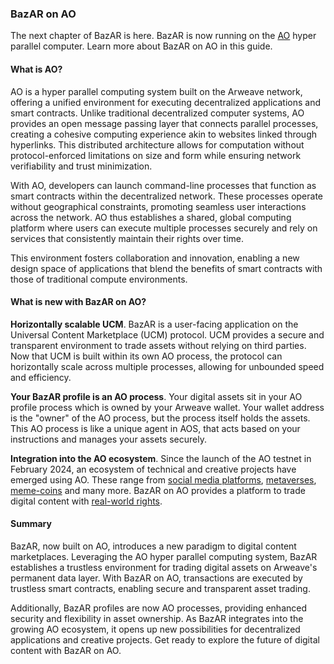 ### BazAR on AO

The next chapter of BazAR is here. BazAR is now running on the [AO](https://ao.arweave.net/#/) hyper parallel computer. Learn more about BazAR on AO in this guide.

#### What is AO?

AO is a hyper parallel computing system built on the Arweave network, offering a unified environment for executing decentralized applications and smart contracts. Unlike traditional decentralized computer systems, AO provides an open message passing layer that connects parallel processes, creating a cohesive computing experience akin to websites linked through hyperlinks. This distributed architecture allows for computation without protocol-enforced limitations on size and form while ensuring network verifiability and trust minimization.

With AO, developers can launch command-line processes that function as smart contracts within the decentralized network. These processes operate without geographical constraints, promoting seamless user interactions across the network. AO thus establishes a shared, global computing platform where users can execute multiple processes securely and rely on services that consistently maintain their rights over time.

This environment fosters collaboration and innovation, enabling a new design space of applications that blend the benefits of smart contracts with those of traditional compute environments.

#### What is new with BazAR on AO?

**Horizontally scalable UCM**. BazAR is a user-facing application on the Universal Content Marketplace (UCM) protocol. UCM provides a secure and transparent environment to trade assets without relying on third parties. Now that UCM is built within its own AO process, the protocol can horizontally scale across multiple processes, allowing for unbounded speed and efficiency.

**Your BazAR profile is an AO process**. Your digital assets sit in your AO profile process which is owned by your Arweave wallet. Your wallet address is the "owner" of the AO process, but the process itself holds the assets. This AO process is like a unique agent in AOS, that acts based on your instructions and manages your assets securely.

**Integration into the AO ecosystem**. Since the launch of the AO testnet in February 2024, an ecosystem of technical and creative projects have emerged using AO. These range from [social media platforms](https://www.typr.day/#/), [metaverses](https://dumdum.g8way.io/), [meme-coins](https://trunkao.xyz/#/) and many more. BazAR on AO provides a platform to trade digital content with [real-world rights](https://x.com/OurBazAR/status/1729577502631195127).

#### Summary

BazAR, now built on AO, introduces a new paradigm to digital content marketplaces. Leveraging the AO hyper parallel computing system, BazAR establishes a trustless environment for trading digital assets on Arweave's permanent data layer. With BazAR on AO, transactions are executed by trustless smart contracts, enabling secure and transparent asset trading.

Additionally, BazAR profiles are now AO processes, providing enhanced security and flexibility in asset ownership. As BazAR integrates into the growing AO ecosystem, it opens up new possibilities for decentralized applications and creative projects. Get ready to explore the future of digital content with BazAR on AO.
